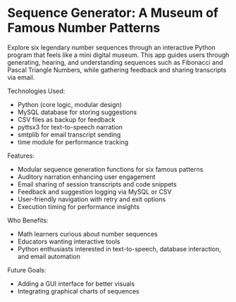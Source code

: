 # Sequence Generator: A Museum of Famous Number Patterns
Explore six legendary number sequences through an interactive Python program that feels like a mini digital museum. This app guides users through generating, hearing, and understanding sequences such as Fibonacci and Pascal Triangle Numbers, while gathering feedback and sharing transcripts via email.

Technologies Used:
- Python (core logic, modular design)
- MySQL database for storing suggestions
- CSV files as backup for feedback
- pyttsx3 for text-to-speech narration
- smtplib for email transcript sending
- time module for performance tracking

Features:
- Modular sequence generation functions for six famous patterns
- Auditory narration enhancing user engagement
- Email sharing of session transcripts and code snippets
- Feedback and suggestion logging via MySQL or CSV
- User-friendly navigation with retry and exit options
- Execution timing for performance insights

Who Benefits:
- Math learners curious about number sequences
- Educators wanting interactive tools
- Python enthusiasts interested in text-to-speech, database interaction, and email automation

Future Goals:
- Adding a GUI interface for better visuals
- Integrating graphical charts of sequences

